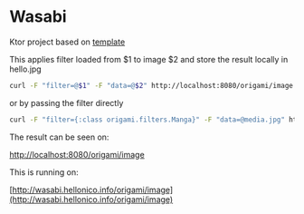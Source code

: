 # Wasabi

Ktor project based on [template](https://github.com/raharrison/kotlin-ktor-exposed-starter)

This applies filter loaded from $1 to image $2 and store the result locally in hello.jpg

```bash
curl -F "filter=@$1" -F "data=@$2" http://localhost:8080/origami/image > hello.jpg
```
or by passing the filter directly
```bash
curl -F "filter={:class origami.filters.Manga}" -F "data=@media.jpg" http://localhost:8080/origami/image > hello.jpg
```

The result can be seen on:

[http://localhost:8080/origami/image](http://localhost:8080/origami/image)

This is running on:

[http://wasabi.hellonico.info/origami/image](http://wasabi.hellonico.info/origami/image)
